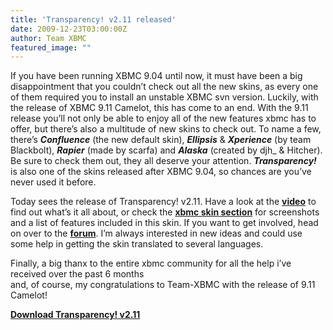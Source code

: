 ```yaml
---
title: 'Transparency! v2.11 released'
date: 2009-12-23T03:00:00Z
author: Team XBMC
featured_image: ""
---
```

If you have been running XBMC 9.04 until now, it must have been a big disappointment that you couldn’t check out all the new skins, as every one of them required you to install an unstable XBMC svn version. Luckily, with the release of XBMC 9.11 Camelot, this has come to an end. With the 9.11 release you’ll not only be able to enjoy all of the new features xbmc has to offer, but there’s also a multitude of new skins to check out. To name a few, there’s ***Confluence*** (the new default skin), ***Ellipsis*** & ***Xperience*** (by team Blackbolt), ***Rapier*** (made by scarfa) and ***Alaska*** (created by djh\_ & Hitcher). Be sure to check them out, they all deserve your attention. ***Transparency!*** is also one of the skins released after XBMC 9.04, so chances are you’ve never used it before.

 Today sees the release of Transparency! v2.11. Have a look at the [**video**](https://www.youtube.com/v/bLlUiYhPQLU&amp;hl=en&amp;fs=1&amp;rel=0&amp;hd=1&amp;autoplay=1) to find out what’s it all about, or check the [**xbmc skin section**](/article/transparency-v200-released) for screenshots and a list of features included in this skin. If you want to get involved, head on over to the [**forum**](https://forum.kodi.tv/forumdisplay.php?fid=115). I’m always interested in new ideas and could use some help in getting the skin translated to several languages.

 Finally, a big thanx to the entire xbmc community for all the help i’ve received over the past 6 months  
 and, of course, my congratulations to Team-XBMC with the release of 9.11 Camelot!

 [**Download Transparency! v2.11**](/skins/transparency/5)

 